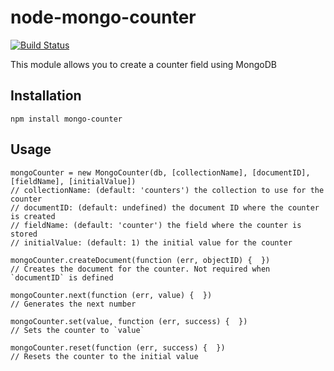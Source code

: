 # node-mongo-counter

[![Build Status](https://travis-ci.org/manuelcabral/node-mongo-counter.png?branch=master)](https://travis-ci.org/manuelcabral/node-mongo-counter)

This module allows you to create a counter field using MongoDB

## Installation

    npm install mongo-counter

## Usage

    mongoCounter = new MongoCounter(db, [collectionName], [documentID], [fieldName], [initialValue])
    // collectionName: (default: 'counters') the collection to use for the counter
    // documentID: (default: undefined) the document ID where the counter is created
    // fieldName: (default: 'counter') the field where the counter is stored
    // initialValue: (default: 1) the initial value for the counter

    mongoCounter.createDocument(function (err, objectID) {  })
    // Creates the document for the counter. Not required when `documentID` is defined

    mongoCounter.next(function (err, value) {  })
    // Generates the next number

    mongoCounter.set(value, function (err, success) {  })
    // Sets the counter to `value`

    mongoCounter.reset(function (err, success) {  })
    // Resets the counter to the initial value
